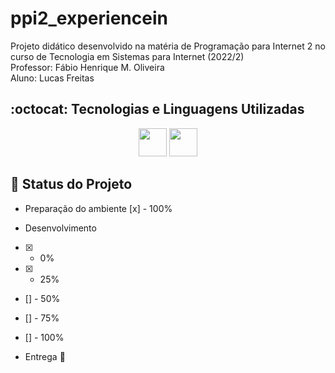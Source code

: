 # ppi2_experiencein
Projeto didático desenvolvido na matéria de Programação para Internet 2 no curso de Tecnologia em Sistemas para Internet (2022/2)
<br>
Professor: Fábio Henrique M. Oliveira
<br>
Aluno: Lucas Freitas

## :octocat: Tecnologias e Linguagens Utilizadas
<div align='center'>
    <img src="https://cdn.jsdelivr.net/gh/devicons/devicon/icons/python/python-original.svg" width="45" height="45"/>
    <img src="https://cdn.jsdelivr.net/gh/devicons/devicon/icons/django/django-plain.svg" width="45" height="45"/>
</div>   

## :construction: Status do Projeto
 - Preparação do ambiente
    [x] - 100%

 - Desenvolvimento 
 - [X] - 0%
 - [X] - 25%
 - [] - 50%
 - [] - 75%
 - [] - 100%

 - Entrega
    :construction: